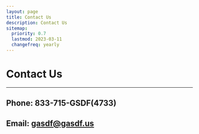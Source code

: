 ```yaml
---
layout: page
title: Contact Us
description: Contact Us
sitemap:
  priority: 0.7
  lastmod: 2023-03-11
  changefreq: yearly
---
```



# Contact Us


--- 

## Phone: 833-715-GSDF(4733)


## Email: gasdf@gasdf.us
